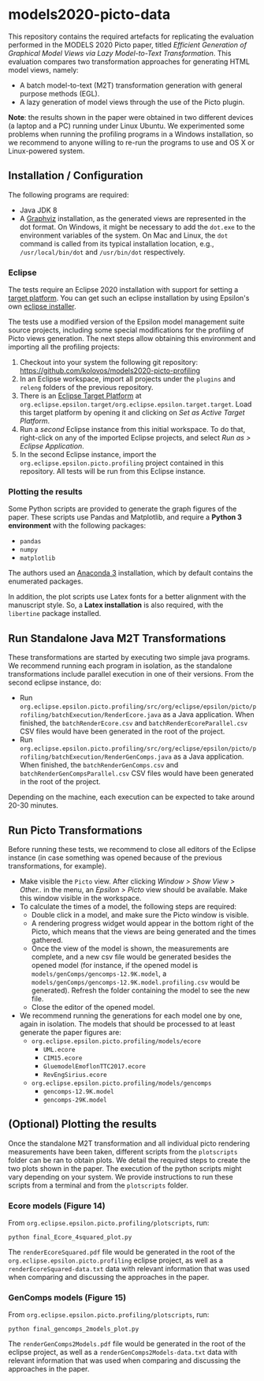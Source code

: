# models2020-picto-data

This repository contains the required artefacts for replicating the evaluation performed in the MODELS 2020 Picto paper, titled *Efficient Generation of Graphical Model Views via Lazy Model-to-Text Transformation*. This evaluation compares two transformation approaches for generating HTML model views, namely:

- A batch model-to-text (M2T) transformation generation with general purpose methods (EGL).
- A lazy generation of model views through the use of the Picto plugin.

**Note**: the results shown in the paper were obtained in two different devices (a laptop and a PC) running under Linux Ubuntu. We experimented some problems when running the profiling programs in a Windows installation, so we recommend to anyone willing to re-run the programs to use and OS X or Linux-powered system.

## Installation / Configuration

The following programs are required:

- Java JDK 8
- A [Graphviz](https://www.graphviz.org/download/) installation, as the generated views are represented in the dot format. On Windows, it might be necessary to add the `dot.exe` to the environment variables of the system. On Mac and Linux, the `dot` command is called from its typical installation location, e.g., `/usr/local/bin/dot` and `/usr/bin/dot` respectively.

### Eclipse

The tests require an Eclipse 2020 installation with support for setting a [target platform](https://www.vogella.com/tutorials/EclipseTargetPlatform/article.html). You can get such an eclipse installation by using Epsilon's own [eclipse installer](https://www.eclipse.org/epsilon/download/).

The tests use a modified version of the Epsilon model management suite source projects, including some special modifications for the profiling of Picto views generation. The next steps allow obtaining this environment and importing all the profiling projects:

1. Checkout into your system the following git repository: https://github.com/kolovos/models2020-picto-profiling
2. In an Eclipse workspace, import all projects under the `plugins` and `releng` folders of the previous repository.
3. There is an [Eclipse Target Platform](https://www.vogella.com/tutorials/EclipseTargetPlatform/article.html) at `org.eclipse.epsilon.target/org.eclipse.epsilon.target.target`. Load this target platform by opening it and clicking on *Set as Active Target Platform*.
4. Run a *second* Eclipse instance from this initial workspace. To do that, right-click on any of the imported Eclipse projects, and select *Run as > Eclipse Application*.
5. In the second Eclipse instance, import the `org.eclipse.epsilon.picto.profiling` project contained in this repository. All tests will be run from this Eclipse instance.

### Plotting the results

Some Python scripts are provided to generate the graph figures of the paper. These scripts use Pandas and Matplotlib, and require a **Python 3 environment** with the following packages:

- `pandas`
- `numpy`
- `matplotlib`

The authors used an [Anaconda 3](https://www.anaconda.com/products/individual) installation, which by default contains the enumerated packages.

In addition, the plot scripts use Latex fonts for a better alignment with the manuscript style. So, a **Latex installation** is also required, with the `libertine` package installed.

## Run Standalone Java M2T Transformations

These transformations are started by executing two simple java programs. We recommend running each program in isolation, as the standalone transformations include parallel execution in one of their versions. From the second eclipse instance, do:

- Run `org.eclipse.epsilon.picto.profiling/src/org/eclipse/epsilon/picto/profiling/batchExecution/RenderEcore.java` as a Java application. When finished, the `batchRenderEcore.csv` and `batchRenderEcoreParallel.csv` CSV files would have been generated in the root of the project.
- Run `org.eclipse.epsilon.picto.profiling/src/org/eclipse/epsilon/picto/profiling/batchExecution/RenderGenComps.java` as a Java application. When finished, the `batchRenderGenComps.csv` and `batchRenderGenCompsParallel.csv` CSV files would have been generated in the root of the project.

Depending on the machine, each execution can be expected to take around 20-30 minutes.

## Run Picto Transformations

Before running these tests, we recommend to close all editors of the Eclipse instance (in case something was opened because of the previous transformations, for example).

- Make visible the `Picto` view. After clicking *Window > Show View > Other..* in the menu, an *Epsilon > Picto* view should be available. Make this window visible in the workspace.
- To calculate the times of a model, the following steps are required:
  - Double click in a model, and make sure the Picto window is visible.
  - A rendering progress widget would appear in the bottom right of the Picto, which means that the views are being generated and the times gathered.
  - Once the view of the model is shown, the measurements are complete, and a new csv file would be generated besides the opened model (for instance, if the opened model is `models/genComps/gencomps-12.9K.model`, a `models/genComps/gencomps-12.9K.model.profiling.csv` would be generated). Refresh the folder containing the model to see the new file.
  - Close the editor of the opened model.
- We recommend running the generations for each model one by one, again in isolation. The models that should be processed to at least generate the paper figures are:
  - `org.eclipse.epsilon.picto.profiling/models/ecore`
    - `UML.ecore`
    - `CIM15.ecore`
    - `GluemodelEmoflonTTC2017.ecore`
    - `RevEngSirius.ecore`
  - `org.eclipse.epsilon.picto.profiling/models/gencomps`
    - `gencomps-12.9K.model`
    - `gencomps-29K.model`

## (Optional) Plotting the results

Once the standalone M2T transformation and all individual picto rendering measurements have been taken, different scripts from the `plotscripts` folder can be ran to obtain plots. We detail the required steps to create the two plots shown in the paper. The execution of the python scripts might vary depending on your system. We provide instructions to run these scripts from a terminal and from the `plotscripts` folder.

### Ecore models (Figure 14)

From `org.eclipse.epsilon.picto.profiling/plotscripts`, run:

`python final_Ecore_4squared_plot.py`

The `renderEcoreSquared.pdf` file would be generated in the root of the `org.eclipse.epsilon.picto.profiling` eclipse project, as well as a `renderEcoreSquared-data.txt` data with relevant information that was used when comparing and discussing the approaches in the paper.

### GenComps models (Figure 15)

From `org.eclipse.epsilon.picto.profiling/plotscripts`, run:

`python final_gencomps_2models_plot.py`

The `renderGenComps2Models.pdf` file would be generated in the root of the eclipse project, as well as a `renderGenComps2Models-data.txt` data with relevant information that was used when comparing and discussing the approaches in the paper.